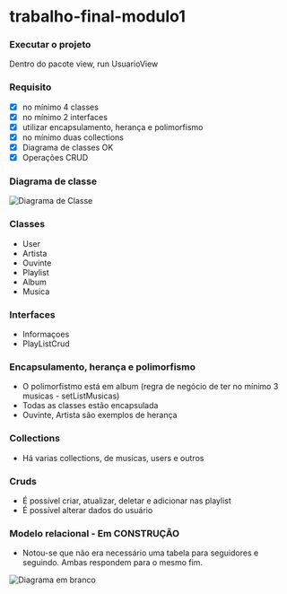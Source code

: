 # trabalho-final-modulo1

### Executar o projeto
Dentro do pacote view, run UsuarioView

### Requisito
- [x] no mínimo 4 classes
- [x] no mínimo 2 interfaces
- [x] utilizar encapsulamento, herança e polimorfismo
- [x] no mínimo duas collections
- [x] Diagrama de classes OK
- [x] Operações CRUD

### Diagrama de classe
![Diagrama de Classe](https://user-images.githubusercontent.com/66011013/175954138-a285c722-4e06-4614-9d51-91a082350bf3.png)

### Classes
- User
- Artista
- Ouvinte
- Playlist
- Album
- Musica

### Interfaces
- Informaçoes
- PlayListCrud

### Encapsulamento, herança e polimorfismo
- O polimorfistmo está em album (regra de negócio de ter no mínimo 3 musicas - setListMusicas)
- Todas as classes estão encapsulada
- Ouvinte, Artista são exemplos de herança

### Collections
- Há varias collections, de musicas, users e outros

### Cruds
- É possível criar, atualizar, deletar e adicionar nas playlist
- É possível alterar dados do usuário


### Modelo relacional - Em CONSTRUÇÃO
- Notou-se que não era necessário uma tabela para seguidores e seguindo. Ambas respondem para o mesmo fim.

![Diagrama em branco](https://user-images.githubusercontent.com/66011013/176810394-3e7d5354-28b6-4364-8dd5-9dc9670b5b30.png)


